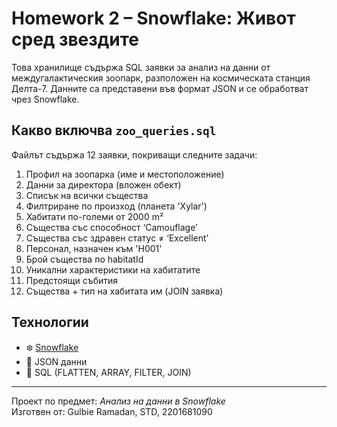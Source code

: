 # Homework 2 – Snowflake: Живот сред звездите 

Това хранилище съдържа SQL заявки за анализ на данни от междугалактическия зоопарк, разположен на космическата станция Делта-7. Данните са представени във формат JSON и се обработват чрез Snowflake.

## Какво включва `zoo_queries.sql`

Файлът съдържа 12 заявки, покриващи следните задачи:

1. Профил на зоопарка (име и местоположение)
2. Данни за директора (вложен обект)
3. Списък на всички същества
4. Филтриране по произход (планета 'Xylar')
5. Хабитати по-големи от 2000 m²
6. Същества със способност ‘Camouflage’
7. Същества със здравен статус ≠ ‘Excellent’
8. Персонал, назначен към 'H001'
9. Брой същества по habitatId
10. Уникални характеристики на хабитатите
11. Предстоящи събития
12. Същества + тип на хабитата им (JOIN заявка)

## Технологии

- ❄️ [Snowflake](https://snowflake.com)
- 📄 JSON данни
- 🧠 SQL (FLATTEN, ARRAY, FILTER, JOIN)

---

Проект по предмет: *Анализ на данни в Snowflake*  
Изготвен от: Gulbie Ramadan, STD, 2201681090
